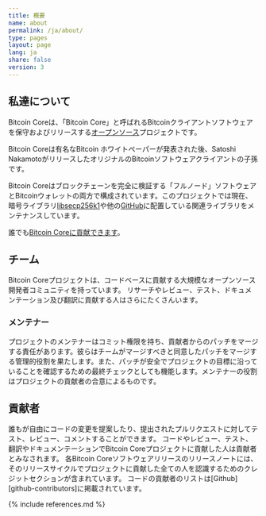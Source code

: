 ```yaml
---
title: 概要
name: about
permalink: /ja/about/
type: pages
layout: page
lang: ja
share: false
version: 3
---
```


## 私達について

Bitcoin Coreは、「Bitcoin Core」と呼ばれるBitcoinクライアントソフトウェアを保守およびリリースする[オープンソース](https://opensource.org/)プロジェクトです。

Bitcoin Coreは有名なBitcoin ホワイトペーパーが発表された後、Satoshi NakamotoがリリースしたオリジナルのBitcoinソフトウェアクライアントの子孫です。

Bitcoin Coreはブロックチェーンを完全に検証する「フルノード」ソフトウェアとBitcoinウォレットの両方で構成されています。このプロジェクトでは現在、暗号ライブラリ[libsecp256k1](https://github.com/bitcoin/secp256k1)や他の[GitHub](https://github.com/bitcoin)に配置している関連ライブラリをメンテナンスしています。

誰でも[Bitcoin Coreに貢献できます](/ja/contribute/)。

## チーム

Bitcoin Coreプロジェクトは、コードベースに貢献する大規模なオープンソース開発者コミュニティを持っています。
リサーチやレビュー、テスト、ドキュメンテーション及び翻訳に貢献する人はさらにたくさんいます。

### メンテナー

プロジェクトのメンテナーはコミット権限を持ち、貢献者からのパッチをマージする責任があります。彼らはチームがマージすべきと同意したパッチをマージする管理的役割を果たします。また、パッチが安全でプロジェクトの目標に沿っていることを確認するための最終チェックとしても機能します。メンテナーの役割はプロジェクトの貢献者の合意によるものです。

## 貢献者

誰もが自由にコードの変更を提案したり、提出されたプルリクエストに対してテスト、レビュー、コメントすることができます。
コードやレビュー、テスト、翻訳やドキュメンテーションでBitcoin Coreプロジェクトに貢献した人は貢献者とみなされます。
各Bitcoin Coreソフトウェアリリースのリリースノートには、そのリリースサイクルでプロジェクトに貢献した全ての人を認識するためのクレジットセクションが含まれています。
コードの貢献者のリストは[Github][github-contributors]に掲載されています。

{% include references.md %}
